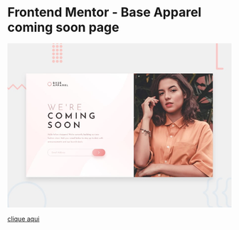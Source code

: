 # Frontend Mentor - Base Apparel coming soon page

![Design preview for the Base Apparel coming soon page coding challenge](./design/desktop-preview.jpg)

[clique aqui](https://megelado.github.io/base-apparel-coming-soon-master/)
